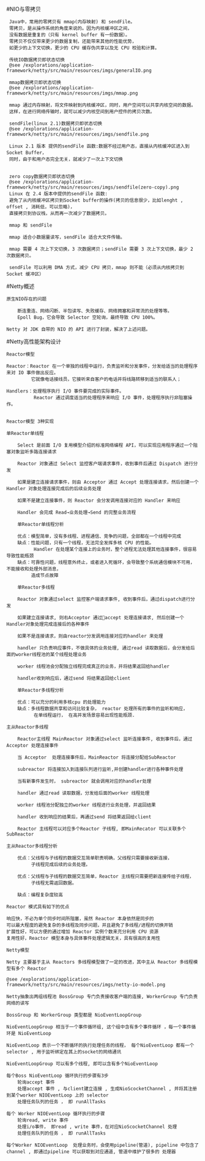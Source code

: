 #NIO与零拷贝
    
     Java中，常用的零拷贝有 mmap(内存映射) 和 sendFile。
     零拷贝，是从操作系统的角度来说的。因为内核缓冲区之间，
     没有数据是重复的（只有 kernel buffer 有一份数据）。
     零拷贝不仅仅带来更少的数据复制，还能带来其他的性能优势，
     如更少的上下文切换，更少的 CPU 缓存伪共享以及无 CPU 校验和计算。
     
     传统IO数据拷贝即状态切换
     @see /explorations/application-framework/netty/src/main/resources/imgs/generalIO.png
     
     mmap数据拷贝即状态切换
     @see /explorations/application-framework/netty/src/main/resources/imgs/mmap.png
     
     mmap 通过内存映射，将文件映射到内核缓冲区，同时，用户空间可以共享内核空间的数据。
     这样，在进行网络传输时，就可以减少内核空间到用户控件的拷贝次数。
     
     sendFile(linux 2.1)数据拷贝即状态切换   
     @see /explorations/application-framework/netty/src/main/resources/imgs/sendfile.png
   
     Linux 2.1 版本 提供的sendFile 函数:数据不经过用户态，直接从内核缓冲区进入到 Socket Buffer，
     同时，由于和用户态完全无关，就减少了一次上下文切换

       
     zero copy数据拷贝即状态切换
     @see /explorations/application-framework/netty/src/main/resources/imgs/sendfile(zero-copy).png
     Linux 在 2.4 版本中提供的sendFile 函数:
     避免了从内核缓冲区拷贝到Socket buffer的操作(拷贝的信息很少，比如lenght , offset , 消耗低，可以忽略)，
     直接拷贝到协议栈，从而再一次减少了数据拷贝。  
     
     mmap 和 sendFile
     
     mmap 适合小数据量读写，sendFile 适合大文件传输。
     
     mmap 需要 4 次上下文切换，3 次数据拷贝；sendFile 需要 3 次上下文切换，最少 2 次数据拷贝。
     
     sendFile 可以利用 DMA 方式，减少 CPU 拷贝，mmap 则不能（必须从内核拷贝到 Socket 缓冲区）   
          
     
#Netty概述 

    原生NIO存在的问题
        
        断连重连、网络闪断、半包读写、失败缓存、网络拥塞和异常流的处理等等。
        Epoll Bug，它会导致 Selector 空轮询，最终导致 CPU 100%。
        
    Netty 对 JDK 自带的 NIO 的 API 进行了封装，解决了上述问题。
    
#Netty高性能架构设计    

    Reactor模型
    
    Reactor：Reactor 在一个单独的线程中运行，负责监听和分发事件，分发给适当的处理程序来对 IO 事件做出反应。
             它就像电话接线员，它接听来自客户的电话并将线路转移到适当的联系人；
    
    Handlers：处理程序执行 I/O 事件要完成的实际事件。
              Reactor 通过调度适当的处理程序来响应 I/O 事件，处理程序执行非阻塞操作。
              
    
    Reactor模型 3种实现
    
    单Reactor单线程
    
        Select 是前面 I/O 复用模型介绍的标准网络编程 API，可以实现应用程序通过一个阻塞对象监听多路连接请求
       
        Reactor 对象通过 Select 监控客户端请求事件，收到事件后通过 Dispatch 进行分发
        
        如果是建立连接请求事件，则由 Acceptor 通过 Accept 处理连接请求，然后创建一个 Handler 对象处理连接完成后的后续业务处理
        
        如果不是建立连接事件，则 Reactor 会分发调用连接对应的 Handler 来响应
       
        Handler 会完成 Read→业务处理→Send 的完整业务流程
        
        单Reactor单线程分析
        
        优点：模型简单，没有多线程、进程通信、竞争的问题，全部都在一个线程中完成
        缺点：性能问题，只有一个线程，无法完全发挥多核 CPU 的性能。
              Handler 在处理某个连接上的业务时，整个进程无法处理其他连接事件，很容易导致性能瓶颈
        缺点：可靠性问题，线程意外终止，或者进入死循环，会导致整个系统通信模块不可用，不能接收和处理外部消息，
             造成节点故障

        单Reactor多线程
        
        Reactor 对象通过select 监控客户端请求事件, 收到事件后，通过dispatch进行分发
        
        如果建立连接请求, 则右Acceptor 通过accept 处理连接请求, 然后创建一个Handler对象处理完成连接后的各种事件
        
        如果不是连接请求，则由reactor分发调用连接对应的handler 来处理
        
        handler 只负责响应事件，不做具体的业务处理, 通过read 读取数据后，会分发给后面的worker线程池的某个线程处理业务
       
        worker 线程池会分配独立线程完成真正的业务，并将结果返回给handler
        
        handler收到响应后，通过send 将结果返回给client
        
        单Reactor多线程分析
        
        优点：可以充分的利用多核cpu 的处理能力
        缺点：多线程数据共享和访问比较复杂， reactor 处理所有的事件的监听和响应，
              在单线程运行， 在高并发场景容易出现性能瓶颈.

    主从Reactor多线程
    
        Reactor主线程 MainReactor 对象通过select 监听连接事件, 收到事件后，通过Acceptor 处理连接事件
        
        当 Acceptor  处理连接事件后，MainReactor 将连接分配给SubReactor 
        
        subreactor 将连接加入到连接队列进行监听,并创建handler进行各种事件处理
        
        当有新事件发生时， subreactor 就会调用对应的handler处理
       
        handler 通过read 读取数据，分发给后面的worker 线程处理
        
        worker 线程池分配独立的worker 线程进行业务处理，并返回结果
        
        handler 收到响应的结果后，再通过send 将结果返回给client
       
        Reactor 主线程可以对应多个Reactor 子线程, 即MainRecator 可以关联多个SubReactor
        
    主从Reactor多线程分析
    
        优点：父线程与子线程的数据交互简单职责明确，父线程只需要接收新连接，
             子线程完成后续的业务处理。
             
        优点：父线程与子线程的数据交互简单，Reactor 主线程只需要把新连接传给子线程，
             子线程无需返回数据。
             
        缺点：编程复杂度较高    
        
    Reactor 模式具有如下的优点
    
    响应快，不必为单个同步时间所阻塞，虽然 Reactor 本身依然是同步的
    可以最大程度的避免复杂的多线程及同步问题，并且避免了多线程/进程的切换开销
    扩展性好，可以方便的通过增加 Reactor 实例个数来充分利用 CPU 资源
    复用性好，Reactor 模型本身与具体事件处理逻辑无关，具有很高的复用性
    
    Netty模型
    
    Netty 主要基于主从 Reactors 多线程模型做了一定的改进，其中主从 Reactor 多线程模型有多个 Reactor
    
    @see /explorations/application-framework/netty/src/main/resources/imgs/netty-io-model.png
    
    Netty抽象出两组线程池 BossGroup 专门负责接收客户端的连接, WorkerGroup 专门负责网络的读写
    
    BossGroup 和 WorkerGroup 类型都是 NioEventLoopGroup
    
    NioEventLoopGroup 相当于一个事件循环组, 这个组中含有多个事件循环 ，每一个事件循环是 NioEventLoop
    
    NioEventLoop 表示一个不断循环的执行处理任务的线程， 每个NioEventLoop 都有一个selector , 用于监听绑定在其上的socket的网络通讯
   
    NioEventLoopGroup 可以有多个线程, 即可以含有多个NioEventLoop
    
    每个Boss NioEventLoop 循环执行的步骤有3步
        轮询accept 事件
        处理accept 事件 , 与client建立连接 , 生成NioScocketChannel , 并将其注册到某个worker NIOEventLoop 上的 selector 
        处理任务队列的任务 ， 即 runAllTasks
        
    每个 Worker NIOEventLoop 循环执行的步骤
        轮询read, write 事件
        处理i/o事件， 即read , write 事件，在对应NioScocketChannel 处理
        处理任务队列的任务 ， 即 runAllTasks
        
    每个Worker NIOEventLoop  处理业务时，会使用pipeline(管道), pipeline 中包含了 channel , 即通过pipeline 可以获取到对应通道, 管道中维护了很多的 处理器

